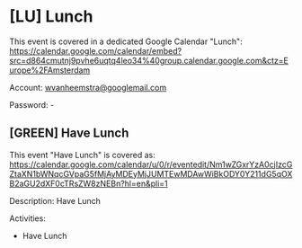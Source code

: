 # [LU] Lunch

This event is covered in a dedicated Google Calendar "Lunch": https://calendar.google.com/calendar/embed?src=d864cmutnj9pvhe6uqtq4leo34%40group.calendar.google.com&ctz=Europe%2FAmsterdam

Account: wvanheemstra@googlemail.com 

Password: -

## [GREEN] Have Lunch

This event "Have Lunch" is covered as: https://calendar.google.com/calendar/u/0/r/eventedit/Nm1wZGxrYzA0cjIzcGZtaXN1bWNqcGVpaG5fMjAyMDEyMjJUMTEwMDAwWiBkODY0Y211dG5qOXB2aGU2dXF0cTRsZW8zNEBn?hl=en&pli=1

Description: Have Lunch

Activities:
- Have Lunch
